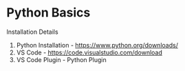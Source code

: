 # Python Basics

Installation Details

1. Python Installation - https://www.python.org/downloads/
2. VS Code - https://code.visualstudio.com/download
3. VS Code Plugin - Python Plugin
